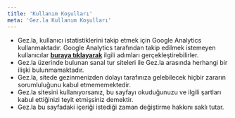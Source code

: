 ```yaml
---
title: 'Kullanım Koşulları'
meta: 'Gez.la Kullanım Koşulları'
---
```


- Gez.la, kullanıcı istatistiklerini takip etmek için Google Analytics kullanmaktadır. Google Analytics tarafından takip edilmek istemeyen kullanıcılar **[buraya tıklayarak](https://tools.google.com/dlpage/gaoptout?hl=tr)** ilgili adımları gerçekleştirebilirler.
- Gez.la üzerinde bulunan sanal tur siteleri ile Gez.la arasında herhangi bir ilişki bulunmamaktadır.
- Gez.la, sitede gezinmenizden dolayı tarafınıza gelebilecek hiçbir zararın sorumluluğunu kabul etmememektedir.
- Gez.la sitesini kullanıyorsanız, bu sayfayı okuduğunuzu ve ilgili şartları kabul ettiğinizi teyit etmişsiniz demektir.
- Gez.la bu sayfadaki içeriği istediği zaman değiştirme hakkını saklı tutar.
